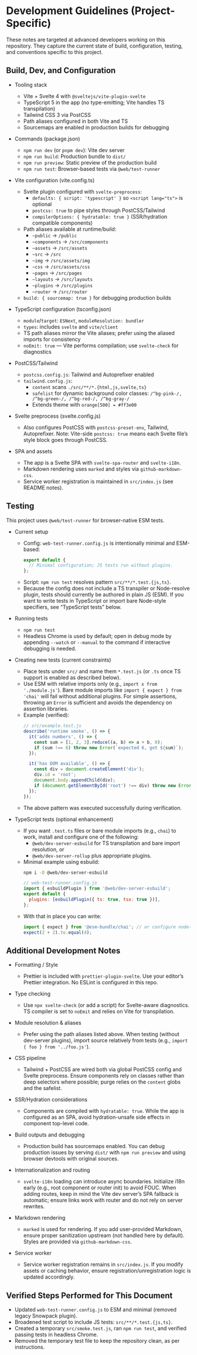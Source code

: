 # Development Guidelines (Project-Specific)

These notes are targeted at advanced developers working on this repository. They capture the current state of build, configuration, testing, and conventions specific to this project.

## Build, Dev, and Configuration

- Tooling stack
  - Vite + Svelte 4 with `@sveltejs/vite-plugin-svelte`
  - TypeScript 5 in the app (no type-emitting; Vite handles TS transpilation)
  - Tailwind CSS 3 via PostCSS
  - Path aliases configured in both Vite and TS
  - Sourcemaps are enabled in production builds for debugging

- Commands (package.json)
  - `npm run dev` (or `pnpm dev`): Vite dev server
  - `npm run build`: Production bundle to `dist/`
  - `npm run preview`: Static preview of the production build
  - `npm run test`: Browser-based tests via `@web/test-runner`

- Vite configuration (vite.config.ts)
  - Svelte plugin configured with `svelte-preprocess`:
    - `defaults: { script: 'typescript' }` so `<script lang="ts">` is optional
    - `postcss: true` to pipe styles through PostCSS/Tailwind
    - `compilerOptions: { hydratable: true }` (SSR/hydration compatible components)
  - Path aliases available at runtime/build:
    - `~public` → `/public`
    - `~components` → `/src/components`
    - `~assets` → `/src/assets`
    - `~src` → `/src`
    - `~img` → `/src/assets/img`
    - `~css` → `/src/assets/css`
    - `~pages` → `/src/pages`
    - `~layouts` → `/src/layouts`
    - `~plugins` → `/src/plugins`
    - `~router` → `/src/router`
  - `build: { sourcemap: true }` for debugging production builds

- TypeScript configuration (tsconfig.json)
  - `module`/`target`: `ESNext`, `moduleResolution: bundler`
  - `types`: includes `svelte` and `vite/client`
  - TS path aliases mirror the Vite aliases; prefer using the aliased imports for consistency
  - `noEmit: true` — Vite performs compilation; use `svelte-check` for diagnostics

- PostCSS/Tailwind
  - `postcss.config.js`: Tailwind and Autoprefixer enabled
  - `tailwind.config.js`:
    - `content` scans `./src/**/*.{html,js,svelte,ts}`
    - `safelist` for dynamic background color classes: `/^bg-pink-/, /^bg-green-/, /^bg-red-/, /^bg-gray-/`
    - Extends theme with `orange[500] = #ff3e00`

- Svelte preprocess (svelte.config.js)
  - Also configures PostCSS with `postcss-preset-env`, Tailwind, Autoprefixer. Note: Vite-side `postcss: true` means each Svelte file’s style block goes through PostCSS.

- SPA and assets
  - The app is a Svelte SPA with `svelte-spa-router` and `svelte-i18n`.
  - Markdown rendering uses `marked` and styles via `github-markdown-css`.
  - Service worker registration is maintained in `src/index.js` (see README notes).

## Testing

This project uses `@web/test-runner` for browser-native ESM tests.

- Current setup
  - Config: `web-test-runner.config.js` is intentionally minimal and ESM-based:
    ```js
    export default {
      // Minimal configuration; JS tests run without plugins.
    };
    ```
  - Script: `npm run test` resolves pattern `src/**/*.test.{js,ts}`.
  - Because the config does not include a TS transpiler or Node-resolve plugin, tests should currently be authored in plain JS (ESM). If you want to write tests in TypeScript or import bare Node-style specifiers, see “TypeScript tests” below.

- Running tests
  - `npm run test`
  - Headless Chrome is used by default; open in debug mode by appending `--watch` or `--manual` to the command if interactive debugging is needed.

- Creating new tests (current constraints)
  - Place tests under `src/` and name them `*.test.js` (or `.ts` once TS support is enabled as described below).
  - Use ESM with relative imports only (e.g., `import x from './module.js'`). Bare module imports like `import { expect } from 'chai'` will fail without additional plugins. For simple assertions, throwing an `Error` is sufficient and avoids the dependency on assertion libraries.
  - Example (verified):
    ```js
    // src/example.test.js
    describe('runtime smoke', () => {
      it('adds numbers', () => {
        const sum = [1, 2, 3].reduce((a, b) => a + b, 0);
        if (sum !== 6) throw new Error(`expected 6, got ${sum}`);
      });

      it('has DOM available', () => {
        const div = document.createElement('div');
        div.id = 'root';
        document.body.appendChild(div);
        if (document.getElementById('root') !== div) throw new Error('DOM not available');
      });
    });
    ```
  - The above pattern was executed successfully during verification.

- TypeScript tests (optional enhancement)
  - If you want `.test.ts` files or bare module imports (e.g., `chai`) to work, install and configure one of the following:
    - `@web/dev-server-esbuild` for TS transpilation and bare import resolution, or
    - `@web/dev-server-rollup` plus appropriate plugins.
  - Minimal example using esbuild:
    ```bash
    npm i -D @web/dev-server-esbuild
    ```
    ```js
    // web-test-runner.config.js
    import { esbuildPlugin } from '@web/dev-server-esbuild';
    export default {
      plugins: [esbuildPlugin({ ts: true, tsx: true })],
    };
    ```
  - With that in place you can write:
    ```ts
    import { expect } from '@esm-bundle/chai'; // or configure node-resolve to use chai
    expect(2 + 2).to.equal(4);
    ```

## Additional Development Notes

- Formatting / Style
  - Prettier is included with `prettier-plugin-svelte`. Use your editor’s Prettier integration. No ESLint is configured in this repo.

- Type checking
  - Use `npx svelte-check` (or add a script) for Svelte-aware diagnostics. TS compiler is set to `noEmit` and relies on Vite for transpilation.

- Module resolution & aliases
  - Prefer using the path aliases listed above. When testing (without dev-server plugins), import source relatively from tests (e.g., `import { foo } from '../foo.js'`).

- CSS pipeline
  - Tailwind + PostCSS are wired both via global PostCSS config and Svelte preprocess. Ensure components rely on classes rather than deep selectors where possible; purge relies on the `content` globs and the safelist.

- SSR/Hydration considerations
  - Components are compiled with `hydratable: true`. While the app is configured as an SPA, avoid hydration-unsafe side effects in component top-level code.

- Build outputs and debugging
  - Production build has sourcemaps enabled. You can debug production issues by serving `dist/` with `npm run preview` and using browser devtools with original sources.

- Internationalization and routing
  - `svelte-i18n` loading can introduce async boundaries. Initialize i18n early (e.g., root component or router init) to avoid FOUC. When adding routes, keep in mind the Vite dev server’s SPA fallback is automatic; ensure links work with router and do not rely on server rewrites.

- Markdown rendering
  - `marked` is used for rendering. If you add user-provided Markdown, ensure proper sanitization upstream (not handled here by default). Styles are provided via `github-markdown-css`.

- Service worker
  - Service worker registration remains in `src/index.js`. If you modify assets or caching behavior, ensure registration/unregistration logic is updated accordingly.

## Verified Steps Performed for This Document

- Updated `web-test-runner.config.js` to ESM and minimal (removed legacy Snowpack plugin).
- Broadened test script to include JS tests: `src/**/*.test.{js,ts}`.
- Created a temporary `src/smoke.test.js`, ran `npm run test`, and verified passing tests in headless Chrome.
- Removed the temporary test file to keep the repository clean, as per instructions.
